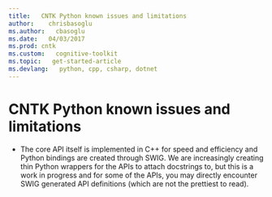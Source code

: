 ```yaml
---
title:   CNTK Python known issues and limitations
author:    chrisbasoglu
ms.author:   cbasoglu
ms.date:   04/03/2017
ms.prod: cntk
ms.custom:   cognitive-toolkit
ms.topic:   get-started-article
ms.devlang:   python, cpp, csharp, dotnet
---
```


# CNTK Python known issues and limitations

- The core API itself is implemented in C++ for speed and efficiency and Python bindings are created through SWIG. We are increasingly creating thin Python wrappers for the APIs to attach docstrings to, but this is a work in progress and for some of the APIs, you may directly encounter SWIG generated API definitions (which are not the prettiest to read).
